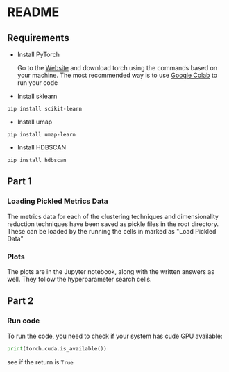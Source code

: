 # README
## Requirements

- Install PyTorch

  Go to the [Website](https://pytorch.org/get-started/locally/) and download torch using the commands based on your machine. The most recommended way is to use [Google Colab](https://colab.research.google.com/) to run your code 

- Install sklearn

```shell
pip install scikit-learn
```

- Install umap

```shell
pip install umap-learn
```

- Install HDBSCAN

```shell
pip install hdbscan
```

## Part 1

### Loading Pickled Metrics Data
The metrics data for each of the clustering techniques and dimensionality reduction techniques have been saved as pickle files in the root directory. These can be loaded by the running the cells in marked as "Load Pickled Data"


### Plots
The plots are in the Jupyter notebook, along with the written answers as well. They follow the hyperparameter search cells.

## Part 2


### Run code

To run the code, you need to check if your system has cude GPU available:

```python
print(torch.cuda.is_available())
```

see if the return is `True`

